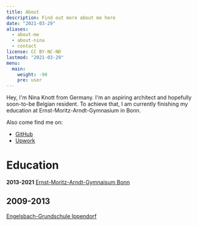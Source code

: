 ```yaml
---
title: About
description: Find out more about me here
date: "2021-03-29"
aliases:
  - about-me
  - about-nina
  - contact
license: CC BY-NC-ND
lastmod: "2021-03-29"
menu:
  main:
    weight: -90
    pre: user
---
```


Hey, I'm Nina Knott from Germany. I'm an aspiring architect and hopefully soon-to-be Belgian resident. To achieve that, I am currently finishing my education at Ernst-Moritz-Arndt-Gymnasium in Bonn.

Also come find me on:
- [GitHub](https://github.com/nknott)
- [Upwork](https://www.upwork.com/o/profiles/users/~0199d736dbc4842c0e/)

# Education
**2013-2021** [Ernst-Moritz-Arndt-Gymnaisum Bonn](https://www.ema-bonn.de/)
## 2009-2013
[Engelsbach-Grundschule Ippendorf](https://www.engelsbachschule.de/)

